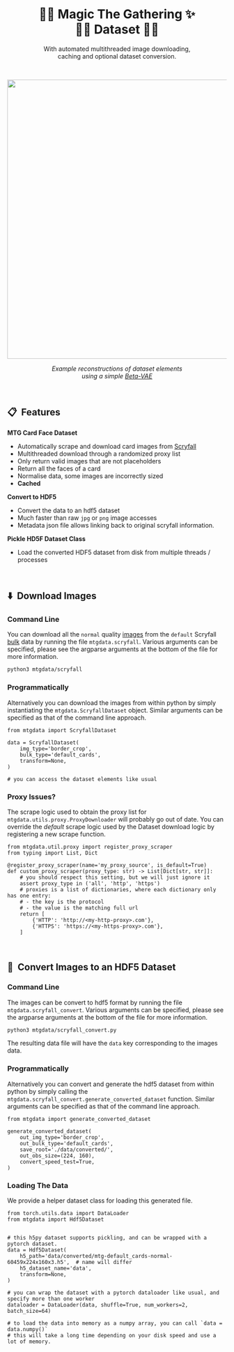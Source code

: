 
<p align="center">
    <h1 align="center">🧙‍♂️ Magic The Gathering ✨<br/>🧚‍♀️ Dataset 🧝‍♀️</h1>
    <p align="center">
        With automated multithreaded image downloading,<br/>caching and optional dataset conversion.
    </p>
</p>

<br/>

<p align="center">
    <img align="center" src="mtg-vae.png" width="640"/>
    <p align="center">
        <i>Example reconstructions of dataset elements<br/>using a simple <a href="https://github.com/nmichlo/disent">Beta-VAE</a></i>
    </p>
</p>

<br/>

## 📋 &nbsp;Features

**MTG Card Face Dataset**
- Automatically scrape and download card images from [Scryfall](https://scryfall.com)
- Multithreaded download through a randomized proxy list
- Only return valid images that are not placeholders
- Return all the faces of a card
- Normalise data, some images are incorrectly sized
- **Cached**

**Convert to HDF5**
- Convert the data to an hdf5 dataset
- Much faster than raw `jpg` or `png` image accesses
- Metadata json file allows linking back to original scryfall information.

**Pickle HD5F Dataset Class**
- Load the converted HDF5 dataset from disk from multiple threads / processes

<br/>

## ⬇️ &nbsp;Download Images

### Command Line

You can download all the `normal` quality [images](https://scryfall.com/docs/api/images)
from the `default` Scryfall [bulk](https://scryfall.com/docs/api/bulk-data) data
by running the file `mtgdata.scryfall`. Various arguments can be specified, please
see the argparse arguments at the bottom of the file for more information.

```bash
python3 mtgdata/scryfall
```

### Programmatically

Alternatively you can download the images from within python by simply instantiating
the `mtgdata.ScryfallDataset` object. Similar arguments can be specified as that of the
command line approach.

```python3
from mtgdata import ScryfallDataset 

data = ScryfallDataset(
    img_type='border_crop',
    bulk_type='default_cards',
    transform=None,
)

# you can access the dataset elements like usual
```

### Proxy Issues?

The scrape logic used to obtain the proxy list for `mtgdata.utils.proxy.ProxyDownloader` will
probably go out of date. You can override the *default* scrape logic used by the Dataset download
logic  by registering a new scrape function.

```python3
from mtgdata.util.proxy import register_proxy_scraper
from typing import List, Dict

@register_proxy_scraper(name='my_proxy_source', is_default=True)
def custom_proxy_scraper(proxy_type: str) -> List[Dict[str, str]]:
    # you should respect this setting, but we will just ignore it
    assert proxy_type in ('all', 'http', 'https')
    # proxies is a list of dictionaries, where each dictionary only has one entry:
    # - the key is the protocol
    # - the value is the matching full url
    return [
        {'HTTP': 'http://<my-http-proxy>.com'},
        {'HTTPS': 'https://<my-https-proxy>.com'},
    ]
```

<br/>

## 🔄 &nbsp;Convert Images to an HDF5 Dataset

### Command Line

The images can be convert to hdf5 format by running the file `mtgdata.scryfall_convert`.
Various arguments can be specified, please see the argparse arguments at the bottom of
the file for more information.

```bash
python3 mtgdata/scryfall_convert.py
```

The resulting data file will have the `data` key corresponding to the images data.

### Programmatically

Alternatively you can convert and generate the hdf5 dataset from within python by simply calling
the `mtgdata.scryfall_convert.generate_converted_dataset` function. Similar arguments can be specified
as that of the command line approach.

```python3
from mtgdata import generate_converted_dataset 

generate_converted_dataset(
    out_img_type='border_crop',
    out_bulk_type='default_cards',
    save_root='./data/converted/',
    out_obs_size=(224, 160),
    convert_speed_test=True,
)
```

### Loading The Data

We provide a helper dataset class for loading this generated file.

```python3
from torch.utils.data import DataLoader
from mtgdata import Hdf5Dataset


# this h5py dataset supports pickling, and can be wrapped with a pytorch dataset.
data = Hdf5Dataset(
    h5_path='data/converted/mtg-default_cards-normal-60459x224x160x3.h5',  # name will differ
    h5_dataset_name='data',
    transform=None,
)

# you can wrap the dataset with a pytorch dataloader like usual, and specify more than one worker
dataloader = DataLoader(data, shuffle=True, num_workers=2, batch_size=64)

# to load the data into memory as a numpy array, you can call `data = data.numpy()`
# this will take a long time depending on your disk speed and use a lot of memory.
```

